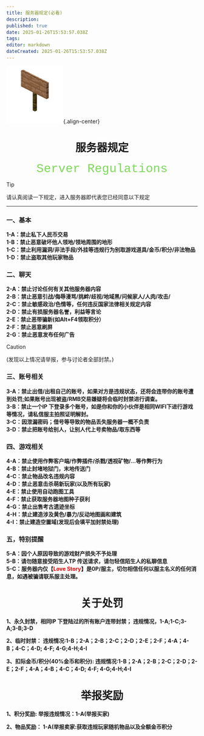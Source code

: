 ```yaml
---
title: 服务器规定(必看)
description: 
published: true
date: 2025-01-26T15:53:57.038Z
tags: 
editor: markdown
dateCreated: 2025-01-26T15:53:57.038Z
---
```


![](/public\img\基础信息\服务器规定\150px-jungle_standing_sign_je2_be2.webp){.align-center}

# <center>服务器规定</center>

<center><font face="courier New" color=	#7DDA58 size=6>Server Regulations</font></center>

> [!TIP]
请认真阅读一下规定，进入服务器即代表您已经同意以下规定

---

<h3>一、基本</h3>

**1-A：禁止私下人民币交易<br>
1-B：禁止恶意破坏他人领地/领地周围的地形<br>
1-C：禁止利用漏洞/非法手段/外挂等违规行为别取游戏道具/金币/积分/非法物品<br>
1-D：禁止盗取其他玩家物品**

<h3>二、聊天</h3>

**2-A：禁止讨论任何有关其他服务器内容<br>
2-B：禁止恶意引战/侮辱漫骂/挑衅/歧视/地域黑/问候家人/人肉/攻击/<br>
2-C：禁止敏感政治/色情等，任何违反国家法律相关规定内容<br>
2-D：禁止有损服务器名誉，利益等言论<br>
2-E：禁止恶带骗新(如Alt+F4领取积分）<br>
2-F：禁止恶意刷屏<br>
2-G：禁止恶意发布任何广告**

> [!CAUTION]
(发现以上情况请举报，参与讨论者全部封禁。)


<h3>三、账号相关</h3>

**3-A：禁止出借/出租自己的账号，如果对方是违规状态，还将会连带你的账号遭到处罚;如果账号出现被盗/RMB交易嫌疑将会临时封禁进行调查。<br>
3-B：禁止一个IP 下登录多个账号，如是你和你的小伙伴是相同WIFI下进行游戏等情况，请私信服主拍照证明解封。<br>
3-C：因泄漏密码；借号等导致的物品丢失服务器一概不负责<br>
3-D：禁止把账号给别人，让别人代上号卖物品/取东西等**<br>

<h3>四、游戏相关</h3>

**4-A：禁止使用作弊客户端/作弊插件/杀戮/透视矿物/...等作弊行为<br>
4-B：禁止封堵地狱门，末地传送门<br>
4-C：禁止物品改名违规内容<br>
4-D：禁止恶意击杀萌新玩家(以及所有玩家)<br>
4-E：禁止使用自动跑图工具<br>
4-F：禁止获取服务器地图种子获利<br>
4-G：禁止出售考古遗迹坐标<br>
4-H：禁止建造涉及黄色/暴力/反动地图画和建筑<br>
4-I：禁止建造空置域(发现后会填平加封禁处理)**

<h3>五，特别提醒</h3>

**5-A：因个人原因导致的游戏财产损失不予处理<br>
5-B：请勿随意接受陌生人TP 传送请求，请勿轻信陌生人的私聊信息<br>
5-C：服务器内仅【<font color="red">Love Story</font>】是0P/服主，切勿相信任何以服主名义的任何消息，如遇被骗请联系服主处理。**

# <center>关于处罚</center>

**1、永久封禁，相同IP 下登陆过的所有账户连带封禁；
违规情况，1-A;1-C;3-A;3-B;3-D**

**2、临时封禁：
违规情况:1-B；2-A；2-B；2-C；2-D；2-E；2-F；4-A；4-B；4-C；4-D; 4-F; 4-G;4-H;4-I**

**3、扣际金币/积分(40%金币和积分):
违规情况:1-B；2-A；2-B；2-C；2-D；2-E；2-F；4-A；4-B；4-C；4-D; 4-F; 4-G;4-H;4-I**

# <center>举报奖励</center>

**1、积分奖励:
举报违规情况：1-A(举报买家)**

**2、物品奖励：
1-A(举报卖家:获取违规玩家随机物品以及全额金币积分**